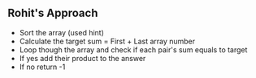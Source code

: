## Rohit's Approach
- Sort the array (used hint)
- Calculate the target sum = First + Last array number
- Loop though the array and check if each pair's sum equals to target
- If yes add their product to the answer
- If no return -1
